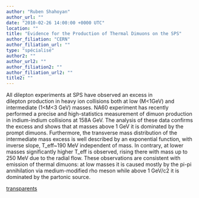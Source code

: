 ```yaml
---
author: "Ruben Shahoyan"
author_url: ""
date: "2010-02-26 14:00:00 +0000 UTC"
location: ""
title: "Evidence for the Production of Thermal Dimuons on the SPS"
author_filiation: "CERN"
author_filiation_url: ""
type: "spécialisé"
author2: ""
author_url2: ""
author_filiation2: ""
author_filiation_url2: ""
title2: ""
---
```

All dilepton experiments at SPS have observed an excess in dilepton production in heavy ion collisions both at low (M&lt;1GeV) and intermediate (1&lt;M&lt;3 GeV) masses. NA60 experiment has recently performed a precise and high-statistics measurement of dimuon production in indium-indium collisions at 158A GeV. The analysis of these data confirms the excess and shows that at masses above 1 GeV it is dominated by the prompt dimuons. Furthermore, the transverse mass distribution of the intermediate mass excess is well described by an exponential function, with inverse slope, T_eff~190 MeV independent of mass. In contrary, at lower masses significantly higher T_eff is observed, rising there with mass up to 250 MeV due to the radial flow. These observations are consistent with emission of thermal dimuons: at low masses it is caused mostly by the pi-pi annihilation via medium-modified rho meson while above 1 GeV/c2 it is dominated by the partonic source.

[transparents](images/Communication/seminaires/RubenShahoyan.pdf)
